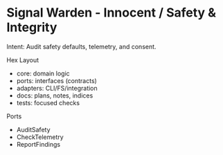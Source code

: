 <!-- Updated: 2025-09-18T13:32:25.856Z -->
# Signal Warden - Innocent / Safety & Integrity

Intent: Audit safety defaults, telemetry, and consent.

Hex Layout
- core: domain logic
- ports: interfaces (contracts)
- adapters: CLI/FS/integration
- docs: plans, notes, indices
- tests: focused checks

Ports
- AuditSafety
- CheckTelemetry
- ReportFindings
